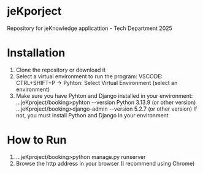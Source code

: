 # jeKporject
Repository for jeKnowledge applicattion - Tech Department 2025

# Installation
1. Clone the repository or download it
2. Select a virtual environment to run the program:
     VSCODE: CTRL+SHIFT+P -> Pyhton: Select Virtual Environment (select an environment)
3. Make sure you have Pyhton and Django installed in your environment:
     ...jeKproject/booking>pyhton --version
       Python 3.13.9 (or other version)
     ...jeKproject/booking>django-admin --version
       5.2.7 (or other version)
   If not, you must install Python and Django in your environment
   
# How to Run
1. ...jeKproject/booking>python manage.py runserver
2. Browse the http address in your browser (I recommend using Chrome)
     
